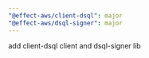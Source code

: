 ```yaml
---
"@effect-aws/client-dsql": major
"@effect-aws/dsql-signer": major
---
```


add client-dsql client and dsql-signer lib
